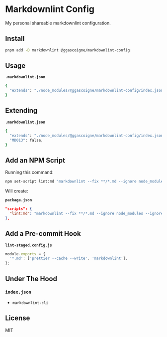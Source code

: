 # Markdownlint Config

My personal shareable markdownlint configuration.

## Install

```bash
pnpm add -D markdownlint @ggascoigne/markdownlint-config
```

## Usage

**`.markdownlint.json`**

```bash
{
  "extends": "./node_modules/@ggascoigne/markdownlint-config/index.json"
}
```

## Extending

**`.markdownlint.json`**

```bash
{
  "extends": "./node_modules/@ggascoigne/markdownlint-config/index.json",
  "MD013": false,
}
```

## Add an NPM Script

Running this command:

```bash
npm set-script lint:md "markdownlint --fix **/*.md --ignore node_modules --ignore **/CHANGELOG.md"
```

Will create:

**`package.json`**

```json
"scripts": {
  "lint:md": "markdownlint --fix **/*.md --ignore node_modules --ignore **/CHANGELOG.md"
},
```

## Add a Pre-commit Hook

**`lint-staged.config.js`**

```js
module.exports = {
  '*.md': ['prettier --cache --write', 'markdownlint'],
};
```

## Under The Hood

### `index.json`

- `markdownlint-cli`

## License

MIT

